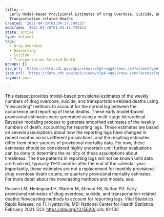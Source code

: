 ```yaml
---
title: >-
  Early Model-based Provisional Estimates of Drug Overdose, Suicide, and
  Transportation-related Deaths
created: '2021-04-30T01:04:17.749125'
modified: '2021-04-30T01:04:17.749133'
state: active
type: dataset
tags:
  - Drug Overdose
  - Nowcasting
  - Suicide
  - Transportation Related Death
groups: []
csv_url: 'https://data.cdc.gov/api/views/v2g4-wqg2/rows.csv?accessType=DOWNLOAD'
json_url: 'https://data.cdc.gov/api/views/v2g4-wqg2/rows.json?accessType=DOWNLOAD'
layout: post

---
```

This dataset provides model-based provisional estimates of the weekly numbers of drug overdose, suicide, and transportation-related deaths using “nowcasting” methods to account for the normal lag between the occurrence and reporting of these deaths. These early model-based provisional estimates were generated using a multi-stage hierarchical Bayesian modeling process to generate smoothed estimates of the weekly numbers of death, accounting for reporting lags. These estimates are based on several assumptions about how the reporting lags have changed in recent months across different jurisdictions, and the resulting estimates differ from other sources of provisional mortality data.  For now, these estimates should be considered highly uncertain until further evaluations can be done to determine the validity of these assumptions about timeliness. The true patterns in reporting lags will not be known until data are finalized, typically 11–12 months after the end of the calendar year. Importantly, these estimates are not a replacement for monthly provisional drug overdose death counts, or quarterly provisional mortality estimates. For more detail about the nowcasting methods and models, see:

Rossen LM, Hedegaard H, Warner M, Ahmad FB, Sutton PD. Early provisional estimates of drug overdose, suicide, and transportation-related deaths: Nowcasting methods to account for reporting lags. Vital Statistics Rapid Release; no 11. Hyattsville, MD: National Center for Health Statistics. February 2021. DOI: https://doi.org/10.15620/ cdc:101132
